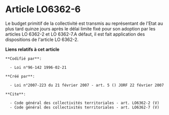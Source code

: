 # Article LO6362-6

Le budget primitif de la collectivité est transmis au représentant de l'Etat au plus tard quinze jours après le délai limite
fixé pour son adoption par les articles LO 6362-2 et LO 6362-7.A défaut, il est fait application des dispositions de
l'article LO 6362-2.

**Liens relatifs à cet article**

	**Codifié par**:

	  - Loi n°96-142 1996-02-21

	**Créé par**:

	  - Loi n°2007-223 du 21 février 2007 - art. 5 () JORF 22 février 2007

	**Cite**:

	  - Code général des collectivités territoriales - art. LO6362-2 (V)
	  - Code général des collectivités territoriales - art. LO6362-7 (V)
